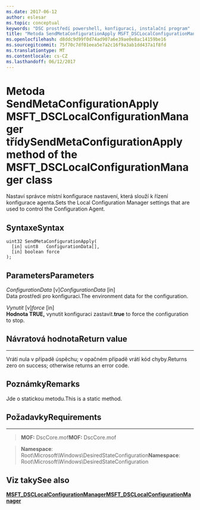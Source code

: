 ```yaml
---
ms.date: 2017-06-12
author: eslesar
ms.topic: conceptual
keywords: "DSC prostředí powershell, konfiguraci, instalační program"
title: "Metoda SendMetaConfigurationApply MSFT_DSCLocalConfigurationManager třídy"
ms.openlocfilehash: d8ddc9d99f0d74ad907a6e39ae0e8ac14159be16
ms.sourcegitcommit: 75f70c7df01eea5e7a2c16f9a3ab1dd437a1f8fd
ms.translationtype: MT
ms.contentlocale: cs-CZ
ms.lasthandoff: 06/12/2017
---
```

# <a name="sendmetaconfigurationapply-method-of-the-msftdsclocalconfigurationmanager-class"></a><span data-ttu-id="eb593-103">Metoda SendMetaConfigurationApply MSFT_DSCLocalConfigurationManager třídy</span><span class="sxs-lookup"><span data-stu-id="eb593-103">SendMetaConfigurationApply method of the MSFT_DSCLocalConfigurationManager class</span></span>

<span data-ttu-id="eb593-104">Nastaví správce místní konfigurace nastavení, která slouží k řízení konfigurace agenta.</span><span class="sxs-lookup"><span data-stu-id="eb593-104">Sets the Local Configuration Manager settings that are used to control the Configuration Agent.</span></span>

<a name="syntax"></a><span data-ttu-id="eb593-105">Syntaxe</span><span class="sxs-lookup"><span data-stu-id="eb593-105">Syntax</span></span>
------

```mof
uint32 SendMetaConfigurationApply(
  [in] uint8   ConfigurationData[],
  [in] boolean force
);
```

<a name="parameters"></a><span data-ttu-id="eb593-106">Parameters</span><span class="sxs-lookup"><span data-stu-id="eb593-106">Parameters</span></span>
----------

<span data-ttu-id="eb593-107">*ConfigurationData* \[v\]</span><span class="sxs-lookup"><span data-stu-id="eb593-107">*ConfigurationData* \[in\]</span></span>  
<span data-ttu-id="eb593-108">Data prostředí pro konfiguraci.</span><span class="sxs-lookup"><span data-stu-id="eb593-108">The environment data for the configuration.</span></span>

<span data-ttu-id="eb593-109">*Vynutit* \[v\]</span><span class="sxs-lookup"><span data-stu-id="eb593-109">*force* \[in\]</span></span>  
<span data-ttu-id="eb593-110">**Hodnota TRUE,** vynutit konfiguraci zastavit.</span><span class="sxs-lookup"><span data-stu-id="eb593-110">**true** to force the configuration to stop.</span></span>

## <a name="return-value"></a><span data-ttu-id="eb593-111">Návratová hodnota</span><span class="sxs-lookup"><span data-stu-id="eb593-111">Return value</span></span>
------------

<span data-ttu-id="eb593-112">Vrátí nula v případě úspěchu; v opačném případě vrátí kód chyby.</span><span class="sxs-lookup"><span data-stu-id="eb593-112">Returns zero on success; otherwise returns an error code.</span></span>

## <a name="remarks"></a><span data-ttu-id="eb593-113">Poznámky</span><span class="sxs-lookup"><span data-stu-id="eb593-113">Remarks</span></span>

<span data-ttu-id="eb593-114">Jde o statickou metodu.</span><span class="sxs-lookup"><span data-stu-id="eb593-114">This is a static method.</span></span>

## <a name="requirements"></a><span data-ttu-id="eb593-115">Požadavky</span><span class="sxs-lookup"><span data-stu-id="eb593-115">Requirements</span></span>
------------
><span data-ttu-id="eb593-116">**MOF:** DscCore.mof</span><span class="sxs-lookup"><span data-stu-id="eb593-116">**MOF:** DscCore.mof</span></span>

><span data-ttu-id="eb593-117">**Namespace**: Root\Microsoft\Windows\DesiredStateConfiguration</span><span class="sxs-lookup"><span data-stu-id="eb593-117">**Namespace**: Root\Microsoft\Windows\DesiredStateConfiguration</span></span>


## <a name="see-also"></a><span data-ttu-id="eb593-118">Viz taky</span><span class="sxs-lookup"><span data-stu-id="eb593-118">See also</span></span>


[<span data-ttu-id="eb593-119">**MSFT_DSCLocalConfigurationManager**</span><span class="sxs-lookup"><span data-stu-id="eb593-119">**MSFT_DSCLocalConfigurationManager**</span></span>](msft-dsclocalconfigurationmanager.md)


 

 



